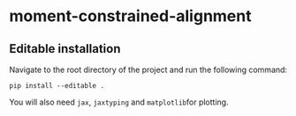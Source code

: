 # moment-constrained-alignment


## Editable installation

Navigate to the root directory of the project and run the following command:
    
```pip install --editable .```
    
You will also need  ``jax``, ``jaxtyping`` and ``matplotlib``for plotting.
